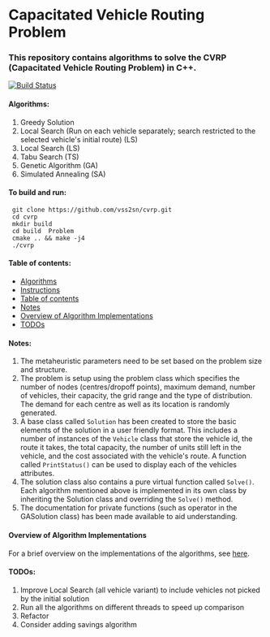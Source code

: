 # Capacitated Vehicle Routing Problem #

### This repository contains algorithms to solve the CVRP (Capacitated Vehicle Routing Problem) in C++. ###

[![Build Status](https://travis-ci.com/vss2sn/cvrp.svg?branch=master)](https://travis-ci.com/vss2sn/cvrp)

<a name="algorithms"></a>
#### Algorithms: ####
1. Greedy Solution
2. Local Search (Run on each vehicle separately; search restricted to the selected vehicle's initial route) (LS)
3. Local Search (LS)
4. Tabu Search (TS)
5. Genetic Algorithm (GA)
6. Simulated Annealing (SA)

<a name="instructions"></a>
#### To build and run: ####
     git clone https://github.com/vss2sn/cvrp.git  
     cd cvrp
     mkdir build  
     cd build  Problem
     cmake .. && make -j4
     ./cvrp  

<a name="toc"></a>
#### Table of contents: ####
- [Algorithms](#algorithms)
- [Instructions](#instructions)
- [Table of contents](#toc)
- [Notes](#notes)
- [Overview of Algorithm Implementations](#algorithm_implementations)
- [TODOs](#todos)

<a name="notes"></a>
#### Notes: ####
1. The metaheuristic parameters need to be set based on the problem size and structure.
2. The problem is setup using the problem class which specifies the number of nodes (centres/dropoff points), maximum demand, number of vehicles, their capacity, the grid range and the type of distribution. The demand for each centre as well as its location is randomly generated.
3. A base class called `Solution` has been created to store the basic elements of the solution in a user friendly format. This includes a number of instances of the `Vehicle` class that store the vehicle id, the route it takes, the total capacity, the number of units still left in the vehicle, and the cost associated with the vehicle's route. A function called `PrintStatus()` can be used to display each of the vehicles attributes.
4. The solution class also contains a pure virtual function called `Solve()`. Each algorithm mentioned above is implemented in its own class by inheriting the Solution class and overriding the `Solve()` method.
5. The documentation for private functions (such as operator in the GASolution class) has been made available to aid understanding.

<a name="algorithm_implementations"></a>
#### Overview of Algorithm Implementations ####
For a brief overview on the implementations of the algorithms, see [here](https://vss2sn.github.io/cvrp/algorithm_implementations.html).

<a name="todos"></a>
#### TODOs: ####
1. Improve Local Search (all vehicle variant) to include vehicles not picked by the initial solution
2. Run all the algorithms on different threads to speed up comparison
3. Refactor
4. Consider adding savings algorithm
